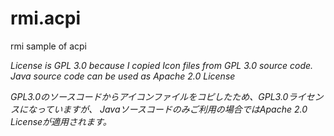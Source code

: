# rmi.acpi
rmi sample of acpi


*License is GPL 3.0 because I copied Icon files from GPL 3.0 source code.
Java source code can be used as Apache 2.0 License*


*GPL3.0のソースコードからアイコンファイルをコピしたため、GPL3.0ライセンスになっていますが、
Javaソースコードのみご利用の場合ではApache 2.0 Licenseが適用されます。*
